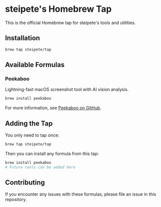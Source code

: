# steipete's Homebrew Tap

This is the official Homebrew tap for steipete's tools and utilities.

## Installation

```bash
brew tap steipete/tap
```

## Available Formulas

### Peekaboo
Lightning-fast macOS screenshot tool with AI vision analysis.

```bash
brew install peekaboo
```

For more information, see [Peekaboo on GitHub](https://github.com/steipete/peekaboo).

## Adding the Tap

You only need to tap once:

```bash
brew tap steipete/tap
```

Then you can install any formula from this tap:

```bash
brew install peekaboo
# Future tools can be added here
```

## Contributing

If you encounter any issues with these formulas, please file an issue in this repository.
